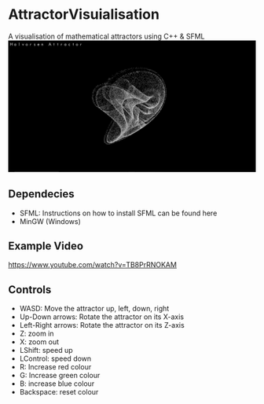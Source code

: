 # AttractorVisuialisation
A visualisation of mathematical attractors using C++ &amp; SFML 
<img src="./Screenshot.png">

## Dependecies
- SFML: Instructions on how to install SFML can be found <a src="https://www.sfml-dev.org/tutorials/2.5/start-vc.php">here</a>
- MinGW (Windows)

## Example Video
<a src="https://www.youtube.com/watch?v=TB8PrRNOKAM">https://www.youtube.com/watch?v=TB8PrRNOKAM</a>

## Controls 
- WASD: Move the attractor up, left, down, right 
- Up-Down arrows: Rotate the attractor on its X-axis
- Left-Right arrows: Rotate the attractor on its Z-axis
- Z: zoom in
- X: zoom out
- LShift: speed up
- LControl: speed down
- R: Increase red colour
- G: Increase green colour
- B: increase blue colour
- Backspace: reset colour

